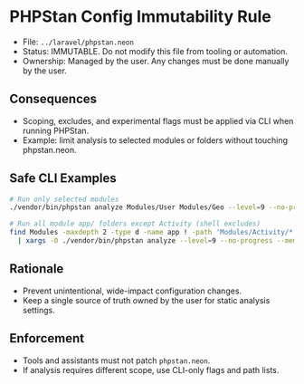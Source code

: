 # PHPStan Config Immutability Rule

- File: `../laravel/phpstan.neon`
- Status: IMMUTABLE. Do not modify this file from tooling or automation.
- Ownership: Managed by the user. Any changes must be done manually by the user.

## Consequences
- Scoping, excludes, and experimental flags must be applied via CLI when running PHPStan.
- Example: limit analysis to selected modules or folders without touching phpstan.neon.

## Safe CLI Examples
```bash
# Run only selected modules
./vendor/bin/phpstan analyze Modules/User Modules/Geo --level=9 --no-progress --memory-limit=2G

# Run all module app/ folders except Activity (shell excludes)
find Modules -maxdepth 2 -type d -name app ! -path 'Modules/Activity/*' -print0 \
  | xargs -0 ./vendor/bin/phpstan analyze --level=9 --no-progress --memory-limit=2G
```

## Rationale
- Prevent unintentional, wide-impact configuration changes.
- Keep a single source of truth owned by the user for static analysis settings.

## Enforcement
- Tools and assistants must not patch `phpstan.neon`.
- If analysis requires different scope, use CLI-only flags and path lists.
